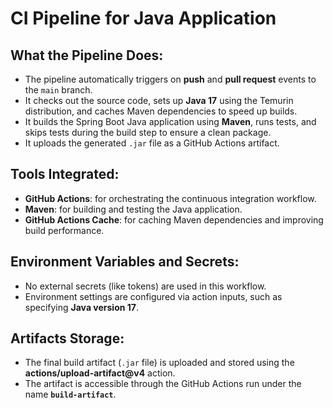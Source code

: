 # CI Pipeline for Java Application

## What the Pipeline Does:
- The pipeline automatically triggers on **push** and **pull request** events to the `main` branch.
- It checks out the source code, sets up **Java 17** using the Temurin distribution, and caches Maven dependencies to speed up builds.
- It builds the Spring Boot Java application using **Maven**, runs tests, and skips tests during the build step to ensure a clean package.
- It uploads the generated `.jar` file as a GitHub Actions artifact.

## Tools Integrated:
- **GitHub Actions**: for orchestrating the continuous integration workflow.
- **Maven**: for building and testing the Java application.
- **GitHub Actions Cache**: for caching Maven dependencies and improving build performance.

## Environment Variables and Secrets:
- No external secrets (like tokens) are used in this workflow.
- Environment settings are configured via action inputs, such as specifying **Java version 17**.

## Artifacts Storage:
- The final build artifact (`.jar` file) is uploaded and stored using the **actions/upload-artifact@v4** action.
- The artifact is accessible through the GitHub Actions run under the name **`build-artifact`**.
